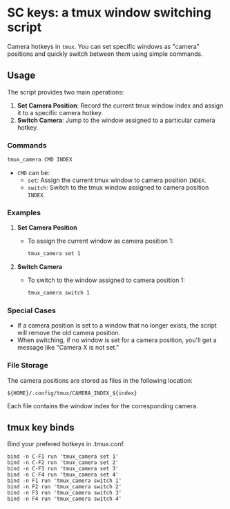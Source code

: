 # SC keys: a tmux window switching script

Camera hotkeys in `tmux`. You can set specific windows as "camera" positions
and quickly switch between them using simple commands.

## Usage

The script provides two main operations:

1. **Set Camera Position**: Record the current tmux window index and assign it
   to a specific camera hotkey.
2. **Switch Camera**: Jump to the window assigned to a particular camera hotkey.

### Commands

```bash
tmux_camera CMD INDEX
```

- `CMD` can be:
  - `set`: Assign the current tmux window to camera position `INDEX`.
  - `switch`: Switch to the tmux window assigned to camera position `INDEX`.

### Examples

1. **Set Camera Position**
   - To assign the current window as camera position 1:
     ```bash
     tmux_camera set 1
     ```

2. **Switch Camera**
   - To switch to the window assigned to camera position 1:
     ```bash
     tmux_camera switch 1
     ```

### Special Cases

- If a camera position is set to a window that no longer exists, the script
will remove the old camera position.
- When switching, if no window is set for a camera position, you'll get a
message like "Camera X is not set."

### File Storage

The camera positions are stored as files in the following location:
```
${HOME}/.config/tmux/CAMERA_INDEX_${index}
```

Each file contains the window index for the corresponding camera.

## tmux key binds

Bind your prefered hotkeys in .tmux.conf.

```
bind -n C-F1 run 'tmux_camera set 1'
bind -n C-F2 run 'tmux_camera set 2'
bind -n C-F3 run 'tmux_camera set 3'
bind -n C-F4 run 'tmux_camera set 4'
bind -n F1 run 'tmux_camera switch 1'
bind -n F2 run 'tmux_camera switch 2'
bind -n F3 run 'tmux_camera switch 3'
bind -n F4 run 'tmux_camera switch 4'
```
